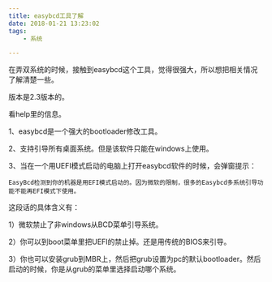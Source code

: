 ```yaml
---
title: easybcd工具了解
date: 2018-01-21 13:23:02
tags:
	- 系统

---
```




在弄双系统的时候，接触到easybcd这个工具，觉得很强大，所以想把相关情况了解清楚一些。

版本是2.3版本的。

看help里的信息。

1、easybcd是一个强大的bootloader修改工具。

2、支持引导所有桌面系统。但是该软件只能在windows上使用。

3、当在一个用UEFI模式启动的电脑上打开easybcd软件的时候，会弹窗提示：

```
EasyBcd检测到你的机器是用EFI模式启动的。因为微软的限制，很多的Easybcd多系统引导功能不能再EFI模式下使用。
```

这段话的具体含义有：

1）微软禁止了非windows从BCD菜单引导系统。

2）你可以到boot菜单里把UEFI的禁止掉。还是用传统的BIOS来引导。

3）你也可以安装grub到MBR上，然后把grub设置为pc的默认bootloader。然后启动的时候，你是从grub的菜单里选择启动哪个系统。





